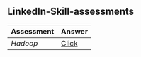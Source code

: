 ## LinkedIn-Skill-assessments
| Assessment | Answer |
|--|--|
| *Hadoop* | [Click](https://github.com/harikrishnath/LinkedIn-Skill-assessments/blob/main/Answers%20/Hadoop%20Assessment.md) | 
